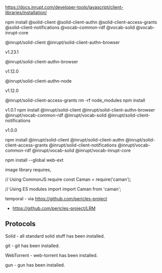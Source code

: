 
https://docs.inrupt.com/developer-tools/javascript/client-libraries/installation/


npm install @solid-client @solid-client-authn @solid-client-access-grants @solid-client-notifications @vocab-common-rdf @vocab-solid @vocab-inrupt-core

@inrupt/solid-client @inrupt/solid-client-authn-browser

v1.23.1

@inrupt/solid-client-authn-browser

v1.12.0

@inrupt/solid-client-authn-node

v1.12.0

@inrupt/solid-client-access-grants
rm -rf node_modules
npm install

v1.0.1
npm install @inrupt/solid-client @inrupt/solid-client-authn-browser @inrupt/vocab-common-rdf @inrupt/vocab-solid
@inrupt/solid-client-notifications

v1.0.0

npm install @inrupt/solid-client @inrupt/solid-client-authn @inrupt/solid-client-access-grants @inrupt/solid-client-notifications @inrupt/vocab-common-rdf @inrupt/vocab-solid @inrupt/vocab-inrupt-core

npm install --global web-ext 

image library requires,

// Using CommonJS require
const Caman = require('caman');

// Using ES modules import
import Caman from 'caman';

temporal - via https://github.com/pericles-project 

- https://github.com/pericles-project/LRM


## Protocols

Solid - all standard solid stuff has been installed.

git - git has been installed.

WebTorrent - web-torrent has been installed.

gun - gun has been installed.

